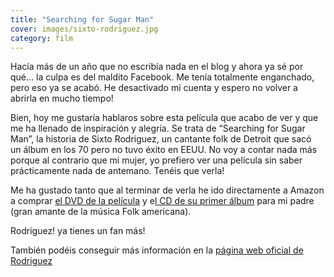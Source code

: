 ```yaml
---
title: "Searching for Sugar Man"
cover: images/sixto-rodriguez.jpg
category: film
---
```


Hacía más de un año que no escribía nada en el blog y ahora ya sé por qué… la culpa es del maldito Facebook. Me tenía totalmente enganchado, pero eso ya se acabó. He desactivado mi cuenta y espero no volver a abrirla en mucho tiempo!

Bien, hoy me gustaría hablaros sobre esta película que acabo de ver y que me ha llenado de inspiración y alegría. Se trata de “Searching for Sugar Man”, la historia de Sixto Rodriguez, un cantante folk de Detroit que sacó un álbum en los 70 pero no tuvo éxito en EEUU. No voy a contar nada más porque al contrario que mi mujer, yo prefiero ver una película sin saber prácticamente nada de antemano. Tenéis que verla!

Me ha gustado tanto que al terminar de verla he ido directamente a Amazon a comprar [el DVD de la película](http://www.amazon.es/gp/product/B008C1WUZ2/ref=s9_simh_gw_p15_d0_i1?pf_rd_m=A1AT7YVPFBWXBL&pf_rd_s=center-2&pf_rd_r=1XC147RMDBQCJXP3GYDV&pf_rd_t=101&pf_rd_p=312235527&pf_rd_i=602357031) y e[l CD de su primer álbum](http://www.amazon.es/Cold-Fact-Rodriguez/dp/B001BKVWYG/ref=pd_sim_m_3) para mi padre (gran amante de la música Folk americana).

Rodriguez! ya tienes un fan más!

También podéis conseguir más información en la [página web oficial de Rodriguez](http://sugarman.org/)
